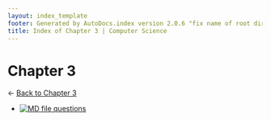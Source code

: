 ```yaml
---
layout: index_template
footer: Generated by AutoDocs.index version 2.0.6 "fix name of root directory" ⓒ Starwort, 2020
title: Index of Chapter 3 | Computer Science
---
```


# Chapter 3

← [Back to Chapter 3](..)

- [![MD file](https://img.icons8.com/windows/512/4a90e2/regular-document.png) questions](Paper_1/section_1/chapter_3/questions.md)
